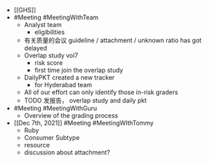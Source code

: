 - [[GHS]]
- #Meeting #MeetingWithTeam
	- Analyst team
		- eligibilities
	- 有关质量的会议 guideline / attachment / unknown ratio has got delayed
	- Overlap study vol7
		- risk score
		- first time join the overlap study
	- DailyPKT created a new tracker
		- for Hyderabad team
	- All of our effort can only identify those in-risk graders
	- TODO 发报告， overlap study and daily pkt
- #Meeting #MeetingWithGuru
	- Overview of the grading process
- [[Dec 7th, 2021]] #Meeting #MeetingWIthTommy
	- Ruby
	- Consumer Subtype
	- resource
	- discussion about attachment?